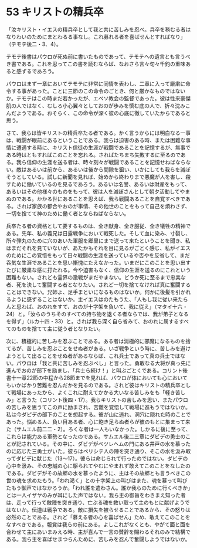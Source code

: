 # 53 キリストの精兵卒

「汝キリスト・イエスの精兵卒として我と共に苦しみを忍べ。兵卒を務むる者はなりわいのためにまとわるる事なし。これ募れる者を喜ばせんとすればなり」（テモテ後二・3、4）。

テモテ後書はパウロが死ぬ前に書いたものであって、テモテヘの遺言とも言うべき書である。これを思ってこの書を読むならば、なおさら言々句々千釣の重味あると感ずるであろう。

パウロはまず一章においてテモテに非常に同情を表わし、二章に入って厳粛に命令する事があった。ことに三節のこの命令のごとき、何と厳かなものではないか。テモテはこの時まだ若かったが、エペソ教会の監督であった。彼は性来豪傑肌の人ではなく、むしろ小心翼々としておのが歩みを慎む底の人で、折々沈みこんだようである。おそらく、この命令が深く彼の心底に徹していたからであると思う。

さて、我らは皆キリストの精兵卒たる者である。かく言うからには明白なる一事は、戦闘が眼前にあるということである。我らは迫害のある時、または困難な事情に遭遇する時に、キリスト信徒の生涯が戦闘であることを記憶するが、無事である時はともすればこのことを忘れる。さればたちまち失敗するに至るのである。我ら信仰の生涯を送る者は、時々刻々が戦闘であることを記憶せねばならない。敵はあるいは前から、あるいは後から間隙を狙い、いかにしても我らを滅ぼそうとしている。試しに新聞を見れば、始めから終わりまで悪魔が人を害し、殺すために働いているのを見るであろう。あるいは名誉、あるいは財産をもって、あるいはその他様々のものをもって、彼は人を滅ぼさんとして朝夕活動してやまぬのである。かかる世にあることを思えば、我ら戦闘あることを自覚すべきである。されば家族の都合やおのが事情、その他世のことをもって自己を煩わさず、一切を捨てて神のために働く者とならねばならない。

兵卒たる者の資格として要するものは、全き献身、全き服従、全き犠牲の精神である。先年、私の義兄は日露戦争において戦死した。そして血に染み、寸裂し、所々弾丸のために穴のあいた軍服を郷里にまで送って来たということを聞き、私はまだそれを見ていないが、あたかもそれを目に見るがごとく感じ、私がイエスのためにこの覚悟をもって日々戦闘の生涯を送っているや否やを反省して、まだ呑気な生涯であることを思い慚愧にたえなかった。いまだにこのことを思い出すたびに厳粛な感に打たれる。今や迫害もなく、信仰の生涯を送るのにこれという困難もない。されども霊界の激戦がまだやまない。どうか死に至るまで忠実な者、死を決して奮闘する者となりたい。されど一切を捨てなければ真に奮闘することはできない。兄姉よ、足手まといになるものはないか。何かに後髪を引かれるように感ずることはないか。主イエスはのたもうた、「人もし我に従い来たらんと思わば、おのれをすて、おのが十字架を負いて、我に従え」（マタイ十六・24）と。「汝らのうちそのすべての持ち物を退くる者ならでは、我が弟子となるを得ず」（ルカ十四・33）と。されば我ら深く自ら省みて、おのれに属するすべてのものを捨てて主に従う者となりたい。

次に、積極的に苦しみを忍ぶことである。ある者は消極的に邪魔になるものを捨てるが、苦しみを忍ぶことをせぬ者がある。いざ戦争という時に、苦しみを避けようとして出ることをせぬ者があるならば、これ兵士であって真の兵士ではない。パウロは「我と共に苦しみを忍ぶべし」と言った。勇敢なる大将が真っ先に進んでおのが部下を励まし、「兵士ら続け！」と叫ぶごとくである。コリント後書十一章22節の中程から28節までを見れば、パウロが体においても心においてもいかばかり苦難を忍んだかを見るのである。されど彼はキリストの精兵卒として戦場にあったから、よくこれに耐えてかかる大いなる苦しみをも「軽き苦しみ」と言うた（コリント後四・17）。我らキリストの苦しみを思い、またパウロの苦しみを思うてこの声に励まされ、苦難を覚悟して戦場に進もうではないか。私は今ダピデの部下のことを想起する。彼が山に逃れ、洞穴に隠れた時のことであった。悩める人、負い目ある者、心に飽き足らぬ者らが彼のもとに集まって来た（サムエル前二二・2）。ろくな者は一人もいなかった。しかるに後に至って、これらは能力ある軍勢となったのである。サムエル後二三章にダビデの勇士のことが記されている。その中に、ダビデがベツレヘムの門にある井戸の水を慕ったのに応じた三勇士がいた。彼らはペリシテ人の陣を突き通り、そこの水を汲み取ってダビデに献じた（13〜17）。彼らは命じられて行ったのではない。ダビデの心中を汲み、その忠誠の心に駆られてやむにやまれず敢えてこのことをなしたのである。ダビデがその故郷の水を慕ったように、主はその故郷とも言うべきこの世の魂を求めたもう。「われ渇く」との十字架上の叫びはまた、魂を慕って叫びたもう御声ではなかろうか。「われ誰を遣わさん。誰か我らのために行くべきか」とは一人イザヤのみが耳にした声ではない。我ら主の御旨をわきまえ知った者は、走って行って敵陣を突き通り、亡ぶる魂を救い取って主のもとに献げようではないか。伝道は戦争である。敵に損失を被らせることであるから、その怒りは必然のことである。されど「慕える者の心を喜ばせん」ため、敢えてこのことをなすべきである。報賞は我らの前にある。よしこれがなくとも、やがて面と面を合わせて主にあいまみえる時、主が喜んで一言の賛辞を賜わるそれのみで結構である。我ら主を喜ぱせまつらんために、苦しみを忍んで奮闘しようではないか。

